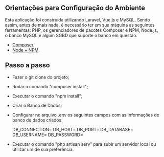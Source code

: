 ## Orientações para Configuração do Ambiente

Esta aplicação foi construída utilizando Laravel, Vue.js e MySQL. Sendo assim, antes de mais nada, é necessário ter em sua máquina as seguintes ferramentas: PHP, os gerenciadores de pacotes Composer e NPM, Node.js, o banco MySQL e algum SGBD que suporte o banco em questão.

-   [Composer](https://getcomposer.org/).
-   [Node + NPM](https://nodejs.org/en/).

## Passo a passo

-   Fazer o git clone do projeto;
-   Rodar o comando "composer install";
-   Executar o comando "npm install";

-   Criar o Banco de Dados;
-   Configurar no arquivo .env os seguintes campos com as informações do banco de dados criados:

    DB_CONNECTION=
    DB_HOST=
    DB_PORT=
    DB_DATABASE=
    DB_USERNAME=
    DB_PASSWORD=

-   Executar o comando "php artisan serv" para subir um servidor local ou utilizar um de sua preferência.

